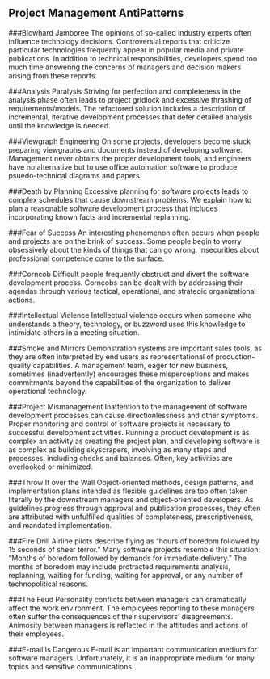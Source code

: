 Project Management AntiPatterns
---

###Blowhard Jamboree
The opinions of so-called industry experts often influence technology decisions. Controversial reports that criticize particular technologies frequently appear in popular media and private publications. In addition to technical responsibilities, developers spend too much time answering the concerns of managers and decision makers arising from these reports. 

###Analysis Paralysis
Striving for perfection and completeness in the analysis phase often leads to project gridlock and excessive thrashing of requirements/models. The refactored solution includes a description of incremental, iterative development processes that defer detailed analysis until the knowledge is needed. 

###Viewgraph Engineering
On some projects, developers become stuck preparing viewgraphs and documents instead of developing software. Management never obtains the proper development tools, and engineers have no alternative but to use office automation software to produce psuedo-technical diagrams and papers. 

###Death by Planning
Excessive planning for software projects leads to complex schedules that cause downstream problems. We explain how to plan a reasonable software development process that includes incorporating known facts and incremental replanning. 

###Fear of Success
An interesting phenomenon often occurs when people and projects are on the brink of success. Some people begin to worry obsessively about the kinds of things that can go wrong. Insecurities about professional competence come to the surface. 

###Corncob
Difficult people frequently obstruct and divert the software development process. Corncobs can be dealt with by addressing their agendas through various tactical, operational, and strategic organizational actions. 

###Intellectual Violence
Intellectual violence occurs when someone who understands a theory, technology, or buzzword uses this knowledge to intimidate others in a meeting situation. 

###Smoke and Mirrors
Demonstration systems are important sales tools, as they are often interpreted by end users as representational of production-quality capabilities. A management team, eager for new business, sometimes (inadvertently) encourages these misperceptions and makes commitments beyond the capabilities of the organization to deliver operational technology. 

###Project Mismanagement
Inattention to the management of software development processes can cause directionlessness and other symptoms. Proper monitoring and control of software projects is necessary to successful development activities. Running a product development is as complex an activity as creating the project plan, and developing software is as complex as building skyscrapers, involving as many steps and processes, including checks and balances. Often, key activities are overlooked or minimized. 

###Throw It over the Wall
Object-oriented methods, design patterns, and implementation plans intended as flexible guidelines are too often taken literally by the downstream managers and object-oriented developers. As guidelines progress through approval and publication processes, they often are attributed with unfulfilled qualities of completeness, prescriptiveness, and mandated implementation. 

###Fire Drill
Airline pilots describe flying as “hours of boredom followed by 15 seconds of sheer terror.” Many software projects resemble this situation: “Months of boredom followed by demands for immediate delivery.” The months of boredom may include protracted requirements analysis, replanning, waiting for funding, waiting for approval, or any number of technopolitical reasons. 

###The Feud
Personality conflicts between managers can dramatically affect the work environment. The employees reporting to these managers often suffer the consequences of their supervisors’ disagreements. Animosity between managers is reflected in the attitudes and actions of their employees. 

###E-mail Is Dangerous
E-mail is an important communication medium for software managers. Unfortunately, it is an inappropriate medium for many topics and sensitive communications.

